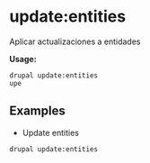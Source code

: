 # update:entities
Aplicar actualizaciones a entidades

**Usage:**
```
drupal update:entities
upe
```

## Examples
* Update entities
```
drupal update:entities
```
